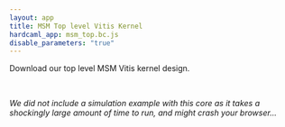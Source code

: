 ```yaml
---
layout: app
title: MSM Top level Vitis Kernel
hardcaml_app: msm_top.bc.js
disable_parameters: "true"
---
```


Download our top level MSM Vitis kernel design.

<br/>

_We did not include a simulation example with this core as it takes a shockingly
large amount of time to run, and might crash your browser..._
